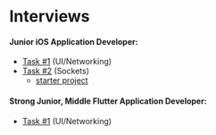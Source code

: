 # Interviews


#### Junior iOS Application Developer:
- [Task #1](Junior%20iOS%20Application%20Developer/Task%20%231/Junior%20iOS%20t1.md) (UI/Networking)
- [Task #2](Junior%20iOS%20Application%20Developer/Task%20%232/Junior%20iOS%20t2.md) (Sockets)
  - [starter project](Junior%20iOS%20Application%20Developer/Task%20%232/socket-test)

#### Strong Junior, Middle Flutter Application Developer:
- [Task #1](Strong%20Junior%2C%20Middle%20Flutter%20Application%20Developer/Flutter%20t1.md) (UI/Networking)

